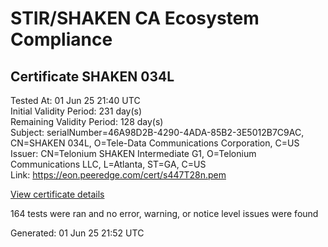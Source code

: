 # STIR/SHAKEN CA Ecosystem Compliance

## Certificate SHAKEN 034L

Tested At: 01 Jun 25 21:40 UTC\
Initial Validity Period: 231 day(s)\
Remaining Validity Period: 128 day(s)\
Subject: serialNumber=46A98D2B-4290-4ADA-85B2-3E5012B7C9AC, CN=SHAKEN 034L, O=Tele-Data Communications Corporation, C=US\
Issuer: CN=Telonium SHAKEN Intermediate G1, O=Telonium Communications LLC, L=Atlanta, ST=GA, C=US\
Link: https://eon.peeredge.com/cert/s447T28n.pem

[View certificate details](https://x509.io/?cert=MIIDOTCCAuCgAwIBAgIQLbuBzBI3arn%2BxvCkI6h20jAKBggqhkjOPQQDAjB8MQswCQYDVQQGEwJVUzELMAkGA1UECAwCR0ExEDAOBgNVBAcMB0F0bGFudGExJDAiBgNVBAoMG1RlbG9uaXVtIENvbW11bmljYXRpb25zIExMQzEoMCYGA1UEAwwfVGVsb25pdW0gU0hBS0VOIEludGVybWVkaWF0ZSBHMTAeFw0yNTAyMTkxNjAyMDRaFw0yNTEwMDcxNzEzMzNaMIGBMQswCQYDVQQGEwJVUzEtMCsGA1UEChMkVGVsZS1EYXRhIENvbW11bmljYXRpb25zIENvcnBvcmF0aW9uMRQwEgYDVQQDEwtTSEFLRU4gMDM0TDEtMCsGA1UEBRMkNDZBOThEMkItNDI5MC00QURBLTg1QjItM0U1MDEyQjdDOUFDMFkwEwYHKoZIzj0CAQYIKoZIzj0DAQcDQgAEn8DtrPlDQJGBM8gcVYnV6108POB6N238SNJrY%2FT7r2VXqb1OseQP6WsOQvLfGzXMUyn%2BTFk%2FvJ4nuajGw3d7z6OCATwwggE4MA4GA1UdDwEB%2FwQEAwIHgDAMBgNVHRMBAf8EAjAAMB0GA1UdDgQWBBRCkoJuaOtp06SqAT1auVWcH%2F782TAfBgNVHSMEGDAWgBSqJLv%2FFHVAeS2Hb%2BgNQXfKu82IsDAXBgNVHSAEEDAOMAwGCmCGSAGG%2FwkBAQQwgaYGA1UdHwSBnjCBmzCBmKA6oDiGNmh0dHBzOi8vYXV0aGVudGljYXRlLWFwaS5pY29uZWN0aXYuY29tL2Rvd25sb2FkL3YxL2NybKJapFgwVjEUMBIGA1UEBxMLQnJpZGdld2F0ZXIxCzAJBgNVBAgTAk5KMRMwEQYDVQQDEwpTVEktUEEgQ1JMMQswCQYDVQQGEwJVUzEPMA0GA1UEChMGU1RJLVBBMBYGCCsGAQUFBwEaBAowCKAGFgQwMzRMMAoGCCqGSM49BAMCA0cAMEQCIFkHIwzhfGjcs%2Bf2ZFiBLO%2Blk1djos5HiYr0Q31hw%2FWSAiAfD%2Bq0Pe5iAxjUYUTX1yEYLPQ6TmJf9Eo7xGbdsAKqJA%3D%3D)

164 tests were ran and no error, warning, or notice level issues were found


Generated: 01 Jun 25 21:52 UTC